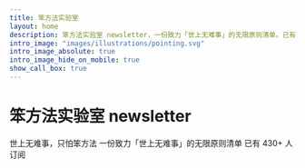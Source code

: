 ```yaml
---
title: 笨方法实验室
layout: home
description: 笨方法实验室 newsletter，一份致力「世上无难事」的无限原则清单。已有 430+ 人订阅，每周一和周四出刊，发送笨方法的践行思考与故事。
intro_image: "images/illustrations/pointing.svg"
intro_image_absolute: true
intro_image_hide_on_mobile: true
show_call_box: true
---
```


# 笨方法实验室 newsletter

世上无难事，只怕笨方法
一份致力「世上无难事」的无限原则清单
已有 430+ 人订阅